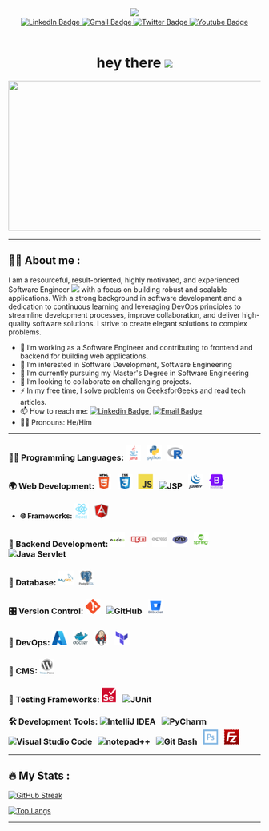 <div id="header" align="center">
  <img src="https://media.giphy.com/media/3kPDmoWdBpQPNhCnUG/giphy.gif" width="200"/>
</div>

<div id="badges" align="center">
  <a href="https://www.linkedin.com/in/george-amuzu/">
    <img src="https://img.shields.io/badge/LinkedIn-blue?style=for-the-badge&logo=linkedin&logoColor=white" alt="LinkedIn Badge"/>
  </a>
  <a href="mailto:gnamuzu@gmail.com">
    <img src="https://img.shields.io/badge/Gmail-red?style=for-the-badge&logo=Gmail&logoColor=white" alt="Gmail Badge"/>
  </a>
  <a href="#">
    <img src="https://img.shields.io/badge/Twitter-blue?style=for-the-badge&logo=twitter&logoColor=white" alt="Twitter Badge"/>
  </a>
  <a href="#">
    <img src="https://img.shields.io/badge/YouTube-red?style=for-the-badge&logo=youtube&logoColor=white" alt="Youtube Badge"/>
  </a>
</div>

<div align="center">
  <img src="https://komarev.com/ghpvc/?username=Nerony-Git&style=flat-square&color=blue" alt=""/>
  <h1>
    hey there
    <img src="https://media.giphy.com/media/hvRJCLFzcasrR4ia7z/giphy.gif" width="30px"/>
  </h1>
</div>

<div align="center">
  <img src="https://media.giphy.com/media/v1.Y2lkPTc5MGI3NjExZGpzNHNnZmk0cnF2ajNtenJsaTh1ZzNoNnEyb2lsaWlzaWVzNmIyYSZlcD12MV9pbnRlcm5hbF9naWZfYnlfaWQmY3Q9Zw/dWesBcTLavkZuG35MI/giphy.gif" width="600" height="300"/>
</div>

---


## :man_technologist: About me :
I am a resourceful, result-oriented, highly motivated, and experienced Software Engineer <img src="https://media.giphy.com/media/WUlplcMpOCEmTGBtBW/giphy.gif" width="30"> with a focus on building robust and scalable applications. With a strong background in software development and a dedication to continuous learning and leveraging DevOps principles to streamline development processes, improve collaboration, and deliver high-quality software solutions. I strive to create elegant solutions to complex problems.

- :telescope: I’m working as a Software Engineer and contributing to frontend and backend for building web applications.
- 👀 I’m interested in Software Development, Software Engineering
- 🌱 I’m currently pursuing my Master's Degree in Software Engineering
- 💞️ I’m looking to collaborate on challenging projects.
- :zap: In my free time, I solve problems on GeeksforGeeks and read tech articles.
- 📫 How to reach me: [![Linkedin Badge](https://img.shields.io/badge/-LinkedIn-blue?style=flat&logo=Linkedin&logoColor=white)](https://www.linkedin.com/in/george-amuzu/), [![Email Badge](https://img.shields.io/badge/-Gmail-red?style=flat&logo=Gmail&logoColor=white)](mailto:gnamuzu@gmail.com)
- 🧔‍♂️ Pronouns: He/Him

---


### 🧑‍💻 Programming Languages: <img src="https://github.com/devicons/devicon/blob/master/icons/java/java-original-wordmark.svg" title="Java" alt="Java" width="30" height="30"/> &nbsp; <img src="https://github.com/devicons/devicon/blob/master/icons/python/python-original-wordmark.svg" title="Python" alt="Python" width="30" height="30"/> &nbsp; <img src="https://github.com/devicons/devicon/blob/master/icons/r/r-original.svg" title="R" alt="R" width="30" height="30"/> &nbsp;

### 🌍 Web Development: <img src="https://github.com/devicons/devicon/blob/master/icons/html5/html5-original-wordmark.svg" title="HTML5" alt="HTML5" width="30" height="30"/> &nbsp; <img src="https://github.com/devicons/devicon/blob/master/icons/css3/css3-original-wordmark.svg" title="CSS3" alt="CSS3" width="30" height="30"/> &nbsp; <img src="https://github.com/devicons/devicon/blob/master/icons/javascript/javascript-original.svg" title="JavaScript" alt="JavaScript" width="30" height="30"/> &nbsp; <img src="https://img.icons8.com/color/30/jsp.png" title="JSP" alt="JSP" width="30" height="30"/> &nbsp; <img src="https://github.com/devicons/devicon/blob/master/icons/jquery/jquery-original-wordmark.svg" title="jQuery" alt="jQuery" width="30" height="30"/> &nbsp; <img src="https://github.com/devicons/devicon/blob/master/icons/bootstrap/bootstrap-original-wordmark.svg" title="bootstrap" alt="bootstrap" width="30" height="30"/> &nbsp;
- #### 🌐 Frameworks: <img src="https://github.com/devicons/devicon/blob/master/icons/react/react-original-wordmark.svg" title="React" alt="React" width="30" height="30"/> &nbsp; <img src="https://github.com/devicons/devicon/blob/master/icons/angularjs/angularjs-original.svg" title="Angular" alt="Angular" width="30" height="30"/> &nbsp;

### 🩻 Backend Development: <img src="https://github.com/devicons/devicon/blob/master/icons/nodejs/nodejs-original-wordmark.svg" title="NodeJS" alt="NodeJS" width="30" height="30"/> &nbsp; <img src="https://github.com/devicons/devicon/blob/master/icons/npm/npm-original-wordmark.svg" title="npm" alt="npm" width="30" height="30"/> &nbsp; <img src="https://github.com/devicons/devicon/blob/master/icons/express/express-original-wordmark.svg" title="express" alt="express" width="30" height="30"/> &nbsp; <img src="https://github.com/devicons/devicon/blob/master/icons/php/php-original.svg" title="Php" alt="Php" width="30" height="30"/> &nbsp; <img src="https://github.com/devicons/devicon/blob/master/icons/spring/spring-original-wordmark.svg" title="Spring" alt="Spring" width="30" height="30"/> &nbsp; <img src="https://ryanswebdesign.com.au/wp-content/uploads/2018/06/servlets_350.png" title="Java Servlet" alt="Java Servlet" width="30" height="30"/> &nbsp;

### 🏬 Database: <img src="https://github.com/devicons/devicon/blob/master/icons/mysql/mysql-original-wordmark.svg" title="mySQL" alt="mySQL" width="30" height="30"/> &nbsp; <img src="https://github.com/devicons/devicon/blob/master/icons/postgresql/postgresql-original-wordmark.svg" title="postgreSQL" alt="postgreSQL" width="30" height="30"/> &nbsp;

### 🎛️ Version Control: <img src="https://github.com/devicons/devicon/blob/master/icons/git/git-original.svg" title="git" alt="git" width="30" height="30"/> &nbsp; <img src="https://img.icons8.com/material-outlined/30/github.png" title="GitHub" alt="GitHub" width="30" height="30"/> &nbsp; <img src="https://github.com/devicons/devicon/blob/master/icons/bitbucket/bitbucket-original-wordmark.svg" title="bitBucket" alt="bitBucket" width="30" height="30"/> &nbsp;

### 🛫 DevOps: <img src="https://github.com/devicons/devicon/blob/master/icons/azure/azure-original.svg" title="Azure DevOps" alt="Azure DevOps" width="30" height="30"/> &nbsp; <img src="https://github.com/devicons/devicon/blob/master/icons/docker/docker-original-wordmark.svg" title="Docker" alt="Docker" width="30" height="30"/> &nbsp; <img src="https://github.com/devicons/devicon/blob/master/icons/jenkins/jenkins-original.svg" title="Jenkins" alt="Jenkins" width="30" height="30"/> &nbsp; <img src="https://github.com/devicons/devicon/blob/master/icons/terraform/terraform-original.svg" title="Terraform" alt="Terraform" width="30" height="30"/> &nbsp;

### :wrench: CMS: <img src="https://github.com/devicons/devicon/blob/master/icons/wordpress/wordpress-original.svg" title="WordPress" alt="WordPress" width="30" height="30"/> &nbsp;

### 🧪 Testing Frameworks: <img src="https://github.com/devicons/devicon/blob/master/icons/selenium/selenium-original.svg" title="Selenium" alt="Selenium" width="30" height="30"/> &nbsp; <img src="https://www.simplilearn.com/ice9/free_resources_article_thumb/Download_JUnit.png" title="JUnit" alt="JUnit" width="30" height="30"/>

### 🛠️  Development Tools: <img src="https://th.bing.com/th/id/R.98865e06d77faca32b3e118df119049e?rik=AU0%2bE0ROLAbnog&riu=http%3a%2f%2flogonoid.com%2fimages%2fintellij-idea-logo.png&ehk=CapqYnZAeX0cbsUWxFNWr913YwdQDC7OFt%2ftIAEb%2fBU%3d&risl=&pid=ImgRaw&r=0" title="IntelliJ IDEA" alt="IntelliJ IDEA" width="30" height="30"/> &nbsp; <img src="https://th.bing.com/th/id/OIP.pIi0CfGswG8JLy2f1w6dLQHaHa?pid=ImgDet&rs=1" title="PyCharm" alt="PyCharm" width="30" height="30"/> &nbsp; <img src="https://cdn.freebiesupply.com/logos/large/2x/visual-studio-code-logo-png-transparent.png" title="Visual Studio Code" alt="Visual Studio Code" width="30" height="30"/> &nbsp; <img src="https://th.bing.com/th/id/R.659decac6f484c62e88f8949cae359e4?rik=Fq3SQO9dyzXJBw&riu=http%3a%2f%2fp5.storage.canalblog.com%2f58%2f18%2f205522%2f58586190.png&ehk=0rFoFmd0zAB7M19bkz%2fbxoTHi9uW29yhHpfz%2fich2IM%3d&risl=&pid=ImgRaw&r=0" title="notepad++" alt="notepad++" width="30" height="30"/> &nbsp; <img src="https://img2.freepng.es/20180515/szw/kisspng-bash-git-computer-icons-installation-command-line-5afaca8a063267.8597770915263852900254.jpg" title="Git Bash" alt="Git Bash" width="30" height="30"/> &nbsp; <img src="https://github.com/devicons/devicon/blob/master/icons/photoshop/photoshop-line.svg" title="Adobe Photoshop" alt="Adobe Photoshop" width="30" height="30"/> &nbsp; <img src="https://github.com/devicons/devicon/blob/master/icons/filezilla/filezilla-plain.svg" title="FileZilla" alt="FileZilla" width="30" height="30"/>

---

## :fire: My Stats :
[![GitHub Streak](http://github-readme-streak-stats.herokuapp.com?user=Nerony-Git&theme=dark&background=000000)](https://git.io/streak-stats)


[![Top Langs](https://github-readme-stats.vercel.app/api/top-langs/?username=Nerony-Git&layout=compact&theme=vision-friendly-dark)](https://github.com/anuraghazra/github-readme-stats)

---

<!---
Nerony-Git/Nerony-Git is a ✨ special ✨ repository because its `README.md` (this file) appears on your GitHub profile.
You can click the Preview link to take a look at your changes.
--->
